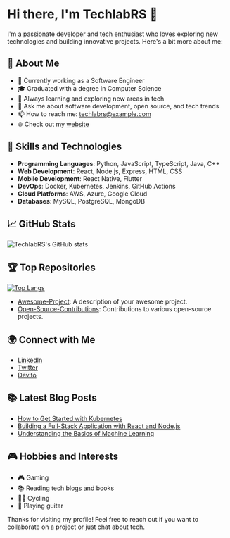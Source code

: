 # Hi there, I'm TechlabRS 👋

I'm a passionate developer and tech enthusiast who loves exploring new technologies and building innovative projects. Here's a bit more about me:

## 🌟 About Me

- 💼 Currently working as a Software Engineer
- 🎓 Graduated with a degree in Computer Science
- 🌱 Always learning and exploring new areas in tech
- 💬 Ask me about software development, open source, and tech trends
- 📫 How to reach me: [techlabrs@example.com](mailto:techlabrs@example.com)
- 🌐 Check out my [website](https://techlabrs.dev)

## 🚀 Skills and Technologies

- **Programming Languages**: Python, JavaScript, TypeScript, Java, C++
- **Web Development**: React, Node.js, Express, HTML, CSS
- **Mobile Development**: React Native, Flutter
- **DevOps**: Docker, Kubernetes, Jenkins, GitHub Actions
- **Cloud Platforms**: AWS, Azure, Google Cloud
- **Databases**: MySQL, PostgreSQL, MongoDB

## 📈 GitHub Stats

![TechlabRS's GitHub stats](https://github-readme-stats.vercel.app/api?username=TechlabRS&show_icons=true&theme=radical)

## 🏆 Top Repositories

[![Top Langs](https://github-readme-stats.vercel.app/api/top-langs/?username=TechlabRS&layout=compact&theme=radical)](https://github.com/anuraghazra/github-readme-stats)

- [Awesome-Project](https://github.com/TechlabRS/Awesome-Project): A description of your awesome project.
- [Open-Source-Contributions](https://github.com/TechlabRS/Open-Source-Contributions): Contributions to various open-source projects.

## 🌍 Connect with Me

- [LinkedIn](https://www.linkedin.com/in/techlabrs)
- [Twitter](https://twitter.com/techlabrs)
- [Dev.to](https://dev.to/techlabrs)

## 📚 Latest Blog Posts

<!-- BLOG-POST-LIST:START -->
- [How to Get Started with Kubernetes](https://techlabrs.dev/blog/kubernetes-getting-started)
- [Building a Full-Stack Application with React and Node.js](https://techlabrs.dev/blog/full-stack-react-node)
- [Understanding the Basics of Machine Learning](https://techlabrs.dev/blog/machine-learning-basics)
<!-- BLOG-POST-LIST:END -->

## 🎮 Hobbies and Interests

- 🎮 Gaming
- 📚 Reading tech blogs and books
- 🚴‍♂️ Cycling
- 🎸 Playing guitar

Thanks for visiting my profile! Feel free to reach out if you want to collaborate on a project or just chat about tech.
